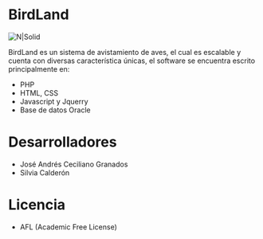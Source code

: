 # BirdLand 

![N|Solid](https://image.ibb.co/hCNY65/logo.png)

BirdLand es un sistema de avistamiento de aves, el cual es escalable y cuenta con diversas característica únicas, el software se encuentra escrito principalmente en: 

  - PHP
  - HTML, CSS
  - Javascript y Jquerry
  - Base de datos Oracle

# Desarrolladores

  - José Andrés Ceciliano Granados
  - Silvia Calderón


# Licencia

- AFL (Academic Free License)

